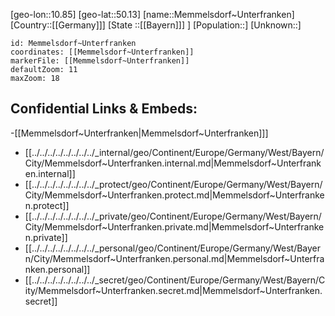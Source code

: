 ﻿---
location: [50.13,10.85]
mapzoom: [7,12] 
mapmarker: city 
type: City
tags:
- geo/City


SpocWebEntityId: 32404
isDeleted: false
confidential: public

---
[geo-lon::10.85]
[geo-lat::50.13]
[name::Memmelsdorf~Unterfranken]
[Country::[[Germany]]]
[State ::[[Bayern]]] ]
[Population::]
[Unknown::]


```leaflet
id: Memmelsdorf~Unterfranken
coordinates: [[Memmelsdorf~Unterfranken]]
markerFile: [[Memmelsdorf~Unterfranken]]
defaultZoom: 11 
maxZoom: 18
```


## Confidential Links & Embeds: 
-[[Memmelsdorf~Unterfranken|Memmelsdorf~Unterfranken]]] 
- [[../../../../../../../../_internal/geo/Continent/Europe/Germany/West/Bayern/City/Memmelsdorf~Unterfranken.internal.md|Memmelsdorf~Unterfranken.internal]] 
- [[../../../../../../../../_protect/geo/Continent/Europe/Germany/West/Bayern/City/Memmelsdorf~Unterfranken.protect.md|Memmelsdorf~Unterfranken.protect]] 
- [[../../../../../../../../_private/geo/Continent/Europe/Germany/West/Bayern/City/Memmelsdorf~Unterfranken.private.md|Memmelsdorf~Unterfranken.private]] 
- [[../../../../../../../../_personal/geo/Continent/Europe/Germany/West/Bayern/City/Memmelsdorf~Unterfranken.personal.md|Memmelsdorf~Unterfranken.personal]] 
- [[../../../../../../../../_secret/geo/Continent/Europe/Germany/West/Bayern/City/Memmelsdorf~Unterfranken.secret.md|Memmelsdorf~Unterfranken.secret]] 
